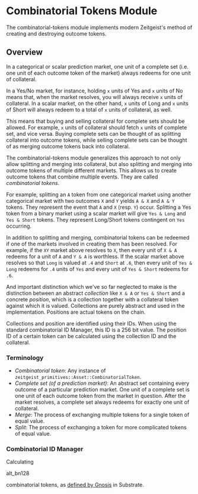 # Combinatorial Tokens Module

The combinatorial-tokens module implements modern Zeitgeist's method of
creating and destroying outcome tokens.

## Overview

In a categorical or scalar prediction market, one unit of a complete set (i.e. one unit of each outcome token of the market) always redeems for one unit of collateral.

In a Yes/No market, for instance, holding `x` units of Yes and `x` units of No means that, when the market resolves, you will always receive `x` units of collateral. In a scalar market, on the other hand, `x` units of Long and `x` units of Short will always redeem to a total of `x` units of collateral, as well.

This means that buying and selling collateral for complete sets should be allowed. For example, `x` units of collateral should fetch `x` units of complete set, and vice versa. Buying complete sets can be thought of as splitting collateral into outcome tokens, while selling complete sets can be thought of as merging outcome tokens back into collateral.

The combinatorial-tokens module generalizes this approach to not only allow splitting and merging into collateral, but also splitting and merging into outcome tokens of multiple different markets. This allows us to create outcome tokens that combine multiple events. They are called _combinatorial tokens_.

For example, splitting an `A` token from one categorical market using another categorical market with two outcomes `X` and `Y` yields `A & X` and `A & Y` tokens. They represent the event that `A` and `X` (resp. `Y`) occur. Splitting a Yes token from a binary market using a scalar market will give `Yes & Long` and `Yes & Short` tokens. They represent Long/Short tokens contingent on `Yes` occurring.

In addition to splitting and merging, combinatorial tokens can be redeemed if one of the markets involved in creating them has been resolved. For example, if the `XY` market above resolves to `X`, then every unit of `X & A` redeems for a unit of `A` and `Y & A` is worthless. If the scalar market above resolves so that `Long` is valued at `.4` and `Short` at `.6`, then every unit of `Yes & Long` redeems for `.4` units of `Yes` and every unit of `Yes & Short` redeems for `.6`.

And important distinction which we've so far neglected to make is the distinction between an abstract _collection_ like `X & A` or `Yes & Short` and a concrete _position_, which is a collection together with a collateral token against which it is valued. Collections are purely abstract and used in the implementation. Positions are actual tokens on the chain.

Collections and position are identified using their IDs. When using the standard combinatorial ID Manager, this ID is a 256 bit value. The position ID of a certain token can be calculated using the collection ID and the collateral.

### Terminology

- _Combinatorial token_: Any instance of `zeitgeist_primitives::Asset::CombinatorialToken`.
- _Complete set (of a prediction market)_: An abstract set containing every outcome of a particular prediction market. One unit of a complete set is one unit of each outcome token from the market in question. After the market resolves, a complete set always redeems for exactly one unit of collateral.
- _Merge_: The process of exchanging multiple tokens for a single token of equal value.
- _Split_: The process of exchanging a token for more complicated tokens of equal value.

### Combinatorial ID Manager

Calculating 

alt_bn128

combinatorial tokens, as [defined by
Gnosis](https://docs.gnosis.io/conditionaltokens/) in Substrate.
